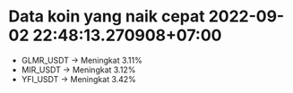 # Data koin yang naik cepat 2022-09-02 22:48:13.270908+07:00

* GLMR_USDT -> Meningkat 3.11%
* MIR_USDT -> Meningkat 3.12%
* YFI_USDT -> Meningkat 3.42%
